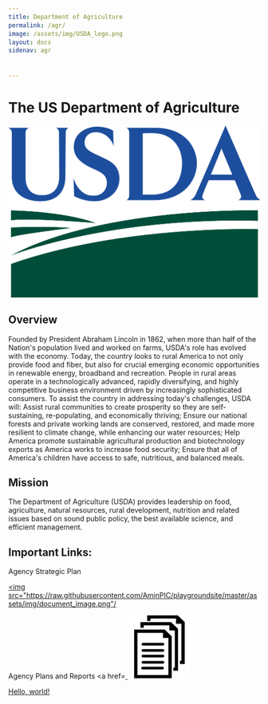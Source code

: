 ```yaml
---
title: Department of Agriculture
permalink: /agr/
image: /assets/img/USDA_logo.png
layout: docs
sidenav: agr


---
```


# The US Department of Agriculture 
![alt text](https://raw.githubusercontent.com/AminPIC/playgroundsite/master/assets/img/USDA_logo.png)
## Overview

Founded by President Abraham Lincoln in 1862, when more than half of the Nation's population lived and worked on farms, USDA's role has evolved with the economy.  Today, the country looks to rural America to not only provide food and fiber, but also for crucial emerging economic opportunities in renewable energy, broadband and recreation.  People in rural areas operate in a technologically advanced, rapidly diversifying, and highly competitive business environment driven by increasingly sophisticated consumers.  To assist the country in addressing today's challenges, USDA will: Assist rural communities to create prosperity so they are self-sustaining, re-populating, and economically thriving; Ensure our national forests and private working lands are conserved, restored, and made more resilient to climate change, while enhancing our water resources; Help America promote sustainable agricultural production and biotechnology exports as America works to increase food security; Ensure that all of America's children have access to safe, nutritious, and balanced meals.

## Mission

The Department of Agriculture (USDA) provides leadership on food, agriculture, natural resources, rural development, nutrition and related issues based on sound public policy, the best available science, and efficient management.

## Important Links:

Agency Strategic Plan

<a href="https://raw.githubusercontent.com/AminPIC/playgroundsite/master/assets/img/Trsy%20Strategic%20Plan%20Working%20Draft_OMBSubmission_2017-09-11.pdf"
target="_blank"><img src="https://raw.githubusercontent.com/AminPIC/playgroundsite/master/assets/img/document_image.png"/</a>

Agency Plans and Reports
<a href=[ ![Agency Plans and Reports](https://raw.githubusercontent.com/AminPIC/playgroundsite/master/assets/img/document_image.png)](https://raw.githubusercontent.com/AminPIC/playgroundsite/master/assets/img/Trsy%20Strategic%20Plan%20Working%20Draft_OMBSubmission_2017-09-11.pdf)</a>


<a href="https://raw.githubusercontent.com/AminPIC/playgroundsite/master/assets/img/USDA_logo.png" target="_blank">Hello, world!</a>
